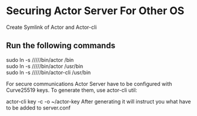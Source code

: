Securing Actor Server For Other OS
===========================
Create Symlink of Actor and Actor-cli

Run the following commands
---------------------------------------

sudo ln -s /<full>/<path>/<to>/<folder>/bin/actor /bin </br>
sudo ln -s /<full>/<path>/<to>/<folder>/bin/actor /usr/bin </br>
sudo ln -s /<full>/<path>/<to>/<folder>/bin/actor-cli /usr/bin

For secure communications Actor Server have to be configured with Curve25519 keys. To generate them, use actor-cli util:

actor-cli key -c -o ~/actor-key
After generating it will instruct you what have to be added to server.conf
